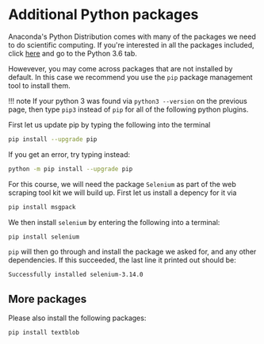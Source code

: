 # Additional Python packages

Anaconda's Python Distribution comes with many of the packages we need to do scientific computing.
If you're interested in all the packages included, click [here](https://docs.continuum.io/anaconda/packages/pkg-docs) and go to the Python 3.6 tab.

Howevever, you may come across packages that are not installed by default.
In this case we recommend you use the `pip` package management tool to install them.

!!! note
    If your python 3 was found via `python3 --version` on the previous page, then type `pip3` instead of `pip` for all of the following python plugins.

First let us update pip by typing the following into the terminal

```bash
pip install --upgrade pip
```

If you get an error, try typing instead:
```bash
python -m pip install --upgrade pip
```

For this course, we will need the package `Selenium` as part of the web scraping tool kit we will build up. First let us install a depency for it via

```bash
pip install msgpack
```

We then install `selenium` by entering the following into a terminal:

```bash
pip install selenium
```

`pip` will then go through and install the package we asked for, and any other dependencies.
If this succeeded, the last line it printed out should be:

```
Successfully installed selenium-3.14.0
```

## More packages

Please also install the following packages:

```bash
pip install textblob
```
